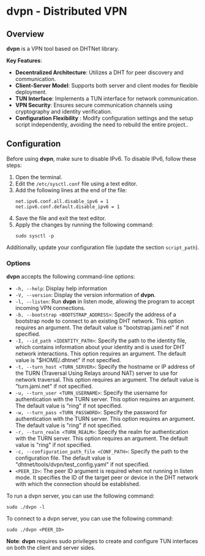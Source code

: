 # dvpn - Distributed VPN

## Overview

**dvpn** is a VPN tool based on DHTNet library.

**Key Features**:

- **Decentralized Architecture**: Utilizes a DHT for peer discovery and communication.
- **Client-Server Model**: Supports both server and client modes for flexible deployment.
- **TUN Interface**: Implements a TUN interface for network communication.
- **VPN Security**: Ensures secure communication channels using cryptography and identity verification.
- **Configuration Flexibility** : Modify configuration settings and the setup script independently, avoiding the need to rebuild the entire project..

## Configuration

Before using **dvpn**, make sure to disable IPv6. To disable IPv6, follow these steps:

1. Open the terminal.
2. Edit the `/etc/sysctl.conf` file using a text editor.
3. Add the following lines at the end of the file:
    ```shell
    net.ipv6.conf.all.disable_ipv6 = 1
    net.ipv6.conf.default.disable_ipv6 = 1
    ```
4. Save the file and exit the text editor.
5. Apply the changes by running the following command:
    ```shell
    sudo sysctl -p
    ```

Additionally, update your configuration file (update the section `script_path`).

### Options

**dvpn** accepts the following command-line options:

- `-h, --help`: Display help information
- `-V, --version`: Display the version information of **dvpn**.
- `-l, --listen`: Run **dvpn** in listen mode, allowing the program to accept incoming VPN connections.
- `-b, --bootstrap <BOOTSTRAP_ADDRESS>`: Specify the address of a bootstrap node to connect to an existing DHT network. This option requires an argument. The default value is "bootstrap.jami.net" if not specified.
- `-I, --id_path <IDENTITY_PATH>`: Specify the path to the identity file, which contains information about your identity and is used for DHT network interactions. This option requires an argument. The default value is "$HOME/.dhtnet" if not specified.
- `-t, --turn_host <TURN_SERVER>`: Specify the hostname or IP address of the TURN (Traversal Using Relays around NAT) server to use for network traversal. This option requires an argument. The default value is "turn.jami.net" if not specified.
- `-u, --turn_user <TURN_USERNAME>`: Specify the username for authentication with the TURN server. This option requires an argument. The default value is "ring" if not specified.
- `-w, --turn_pass <TURN_PASSWORD>`: Specify the password for authentication with the TURN server. This option requires an argument. The default value is "ring" if not specified.
- `-r, --turn_realm <TURN_REALM>`: Specify the realm for authentication with the TURN server. This option requires an argument. The default value is "ring" if not specified.
- `-c, --configuration_path_file <CONF_PATH>`: Specify the path to the configuration file. The default value is "dhtnet/tools/dvpn/test_config.yaml" if not specified.
- `<PEER_ID>`: The peer ID argument is required when not running in listen mode. It specifies the ID of the target peer or device in the DHT network with which the connection should be established.

To run a dvpn server, you can use the following command:
```shell
sudo ./dvpn -l
```

To connect to a dvpn server, you can use the following command:
```shell
sudo ./dvpn <PEER_ID>
```

**Note**: **dvpn** requires sudo privileges to create and configure TUN interfaces on both the client and server sides.
